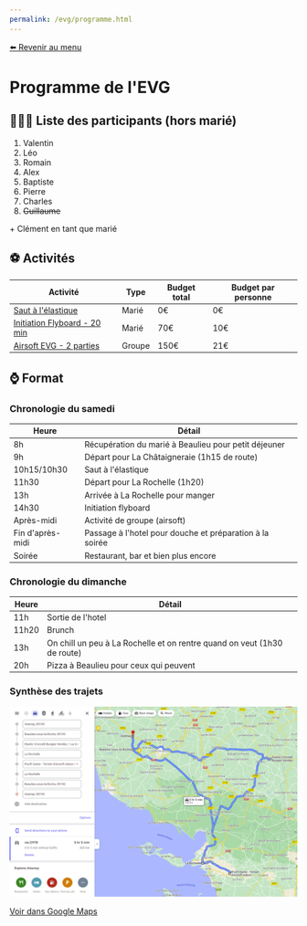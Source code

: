 ```yaml
---
permalink: /evg/programme.html
---
```


[⬅️ Revenir au menu](/evg.html)

# Programme de l'EVG

## 👨‍👨‍👦 Liste des participants (hors marié)

1. Valentin
2. Léo
3. Romain
4. Alex
5. Baptiste
6. Pierre
7. Charles
8. ~~Guillaume~~

\+ Clément en tant que marié

## ⚽ Activités

Activité | Type | Budget total | Budget par personne
-------- | ---- | ------------ | -------------------
[Saut à l'élastique](https://elasticrocodilbungee.com/reserver/saut-elastique-vendee-viaduc-coquilleau/) | Marié | 0€ | 0€
[Initiation Flyboard - 20 min](http://jet-sensation.fr/flyboard/) | Marié | 70€ | 10€
[Airsoft EVG - 2 parties](https://rsoftgame.com/tarifs/#la-sulfateuse) | Groupe | 150€ | 21€

## ⌚ Format

### Chronologie du samedi

Heure | Détail
----- | ------
8h | Récupération du marié à Beaulieu pour petit déjeuner
9h | Départ pour La Châtaigneraie (1h15 de route)
10h15/10h30 | Saut à l'élastique
11h30 | Départ pour La Rochelle (1h20)
13h | Arrivée à La Rochelle pour manger
14h30 | Initiation flyboard
Après-midi | Activité de groupe (airsoft)
Fin d'après-midi | Passage à l'hotel pour douche et préparation à la soirée
Soirée | Restaurant, bar et bien plus encore

### Chronologie du dimanche

Heure | Détail
----- | ------
11h | Sortie de l'hotel
11h20 | Brunch 
13h | On chill un peu à La Rochelle et on rentre quand on veut (1h30 de route)
20h | Pizza à Beaulieu pour ceux qui peuvent

### Synthèse des trajets

![synthèse des trajets](/evg/map.png)

[Voir dans Google Maps](https://www.google.fr/maps/dir/Aizenay/Beaulieu-sous-la-Roche/Elastic+Crocodil+Bungee+Vend%C3%A9e,+La+Golli%C3%A8re,+Breuil-Barret/La+Rochelle/R'soft+Game+-+Terrain+d'Airsoft+indoor+%2F+Paintball+%2FL'activit%C3%A9+de+loisir+%C3%A0+La+Rochelle+-+Aigrefeuille+d'Aunis,+zi+des+grands+champs,+Aigrefeuille-d'Aunis/La+Rochelle/Beaulieu-sous-la-Roche/Aizenay/@46.249158,-0.6959682,10z/data=!4m50!4m49!1m5!1m1!1s0x480435e28ad9a355:0x6b6eec16d6b33119!2m2!1d-1.608569!2d46.739235!1m5!1m1!1s0x480437e038af086f:0x26bd1fbd5ed85c99!2m2!1d-1.610318!2d46.677521!1m5!1m1!1s0x4806e37120b22e2d:0x70753b77d7ca10ff!2m2!1d-0.7045928!2d46.6354227!1m5!1m1!1s0x48015383c9253d75:0x405d39260ee9640!2m2!1d-1.151139!2d46.160329!1m5!1m1!1s0x4801499996680af7:0x3f5ebfca716a2147!2m2!1d-0.9733045!2d46.1133928!1m5!1m1!1s0x48015383c9253d75:0x405d39260ee9640!2m2!1d-1.151139!2d46.160329!1m5!1m1!1s0x480437e038af086f:0x26bd1fbd5ed85c99!2m2!1d-1.610318!2d46.677521!1m5!1m1!1s0x480435e28ad9a355:0x6b6eec16d6b33119!2m2!1d-1.608569!2d46.739235!3e0)
